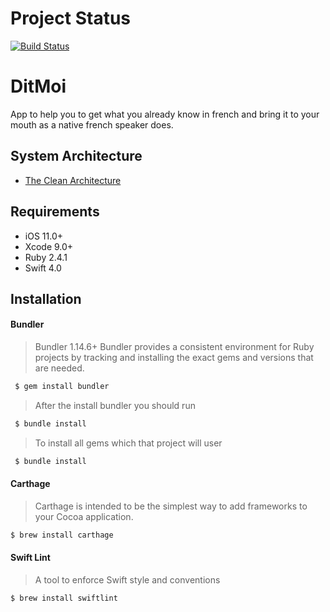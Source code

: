 # Project Status
[![Build Status](https://www.bitrise.io/app/3e839f0c3a42f851/status.svg?token=UbHUAYKQA41WLcstqsbT7w&branch=develop)](https://www.bitrise.io/app/3e839f0c3a42f851)

# DitMoi

App to help you to get what you already know in french and bring it to your mouth as a native french speaker does.

## System Architecture
- [The Clean Architecture](https://8thlight.com/blog/uncle-bob/2012/08/13/the-clean-architecture.html)

## Requirements

- iOS 11.0+
- Xcode 9.0+
- Ruby 2.4.1
- Swift 4.0

## Installation

#### Bundler
> Bundler 1.14.6+ Bundler provides a consistent environment for Ruby projects by tracking and installing the exact gems and versions that are needed.

```bash
 $ gem install bundler
```
> After the install bundler you should run  

```bash
 $ bundle install
```
> To install all gems which that project will user
```bash
 $ bundle install
```

#### Carthage
> Carthage is intended to be the simplest way to add frameworks to your Cocoa application. 

```bash
$ brew install carthage
```

#### Swift Lint
>A tool to enforce Swift style and conventions
```bash
$ brew install swiftlint
```
